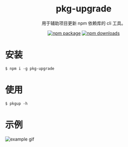 <h1 align="center">pkg-upgrade</h1>

<div align="center">

用于辅助项目更新 npm 依赖库的 cli 工具。

[![npm package](https://img.shields.io/npm/v/pkg-upgrade.svg?style=flat-square)](https://www.npmjs.org/package/pkg-upgrade)
[![npm downloads](https://img.shields.io/npm/dm/pkg-upgrade.svg?style=flat-square)](https://www.npmjs.org/package/pkg-upgrade)

</div>

# 安装

```shell
$ npm i -g pkg-upgrade
```

# 使用

```shell
$ pkgup -h
```

# 示例

![example gif](https://img1.dxycdn.com/2019/0717/031/3357287738176396013-2.gif)
